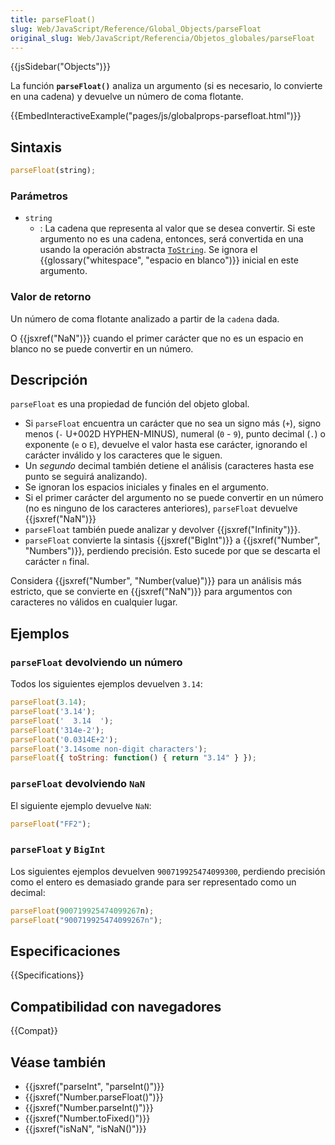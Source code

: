 ```yaml
---
title: parseFloat()
slug: Web/JavaScript/Reference/Global_Objects/parseFloat
original_slug: Web/JavaScript/Referencia/Objetos_globales/parseFloat
---
```


{{jsSidebar("Objects")}}

La función **`parseFloat()`** analiza un argumento (si es necesario, lo convierte en una cadena) y devuelve un número de coma flotante.

{{EmbedInteractiveExample("pages/js/globalprops-parsefloat.html")}}

## Sintaxis

```js
parseFloat(string);
```

### Parámetros

- `string`
  - : La cadena que representa al valor que se desea convertir.
    Si este argumento no es una cadena, entonces, será convertida en una usando
    la operación abstracta [`ToString`](https://tc39.es/ecma262/#sec-tostring).
    Se ignora el {{glossary("whitespace", "espacio en blanco")}} inicial en este argumento.

### Valor de retorno

Un número de coma flotante analizado a partir de la `cadena` dada.

O {{jsxref("NaN")}} cuando el primer carácter que no es un espacio en blanco
no se puede convertir en un número.

## Descripción

`parseFloat` es una propiedad de función del objeto global.

- Si `parseFloat` encuentra un carácter que no sea un signo más (`+`),
  signo menos (`-` U+002D HYPHEN-MINUS), numeral (`0` - `9`), punto decimal (`.`)
  o exponente (`e` o `E`), devuelve el valor hasta ese carácter,
  ignorando el carácter inválido y los caracteres que le siguen.
- Un _segundo_ decimal también detiene el análisis (caracteres hasta ese punto se seguirá analizando).
- Se ignoran los espacios iniciales y finales en el argumento.
- Si el primer carácter del argumento no se puede convertir en un número (no es
  ninguno de los caracteres anteriores), `parseFloat` devuelve {{jsxref("NaN")}}
- `parseFloat` también puede analizar y devolver {{jsxref("Infinity")}}.
- `parseFloat` convierte la sintasis {{jsxref("BigInt")}} a {{jsxref("Number", "Numbers")}},
  perdiendo precisión. Esto sucede por que se descarta el carácter `n` final.

Considera {{jsxref("Number", "Number(value)")}} para un análisis más estricto,
que se convierte en {{jsxref("NaN")}} para argumentos con caracteres no válidos
en cualquier lugar.

## Ejemplos

### `parseFloat` devolviendo un número

Todos los siguientes ejemplos devuelven `3.14`:

```js
parseFloat(3.14);
parseFloat('3.14');
parseFloat('  3.14  ');
parseFloat('314e-2');
parseFloat('0.0314E+2');
parseFloat('3.14some non-digit characters');
parseFloat({ toString: function() { return "3.14" } });
```

### `parseFloat` devolviendo `NaN`

El siguiente ejemplo devuelve `NaN`:

```js
parseFloat("FF2");
```

### `parseFloat` y `BigInt`

Los siguientes ejemplos devuelven `900719925474099300`, perdiendo precisión como
el entero es demasiado grande para ser representado como un decimal:

```js
parseFloat(900719925474099267n);
parseFloat("900719925474099267n");
```

## Especificaciones

{{Specifications}}

## Compatibilidad con navegadores

{{Compat}}

## Véase también

- {{jsxref("parseInt", "parseInt()")}}
- {{jsxref("Number.parseFloat()")}}
- {{jsxref("Number.parseInt()")}}
- {{jsxref("Number.toFixed()")}}
- {{jsxref("isNaN", "isNaN()")}}
